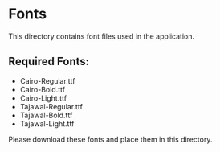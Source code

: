 # Fonts

This directory contains font files used in the application.

## Required Fonts:

- Cairo-Regular.ttf
- Cairo-Bold.ttf
- Cairo-Light.ttf
- Tajawal-Regular.ttf
- Tajawal-Bold.ttf
- Tajawal-Light.ttf

Please download these fonts and place them in this directory.
